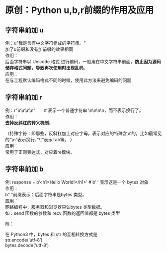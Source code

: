 # 原创：Python u,b,r前缀的作用及应用

## 字符串前加 u

例：u"我是含有中文字符组成的字符串。"<br/>
加了u前缀和没有加前缀的效果相同<br/>
作用：<br/>
后面字符串以 Unicode 格式 进行编码，一般用在中文字符串前面，**防止因为源码储存格式问题，导致再次使用时出现乱码**。<br/>
应用：<br/>
在与工程默认编码格式不同的时候，使用此方法来避免编码的问题

## 字符串前加 r

例：r"\n\n\n\n”　　# 表示一个普通字符串 \n\n\n\n，而不表示换行了。<br/>
作用：<br/>
**去掉反斜杠的转义机制**。

（特殊字符：即那些，反斜杠加上对应字母，表示对应的特殊含义的，比如最常见的”\n”表示换行，”\t”表示Tab等。 ）<br/>
应用：<br/>
常用于正则表达式，对应着re模块。

## 字符串前加 b

例: response = b’&lt;h1&gt;Hello World!&lt;/h1&gt;’     # b’ ’ 表示这是一个 bytes 对象<br/>
作用：<br/>
b" "前缀表示：后面字符串是bytes 类型。<br/>
应用：<br/>
网络编程中，服务器和浏览器只认bytes 类型数据。<br/>
如：send 函数的参数和 recv 函数的返回值都是 bytes 类型

附：

在 Python3 中，bytes 和 str 的互相转换方式是<br/>
str.encode(‘utf-8’)<br/>
bytes.decode(‘utf-8’)
